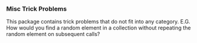 ### Misc Trick Problems ###
This package contains trick problems that do not fit into any category.
E.G.
How would you find a random element in a collection without repeating the random element on subsequent calls?
